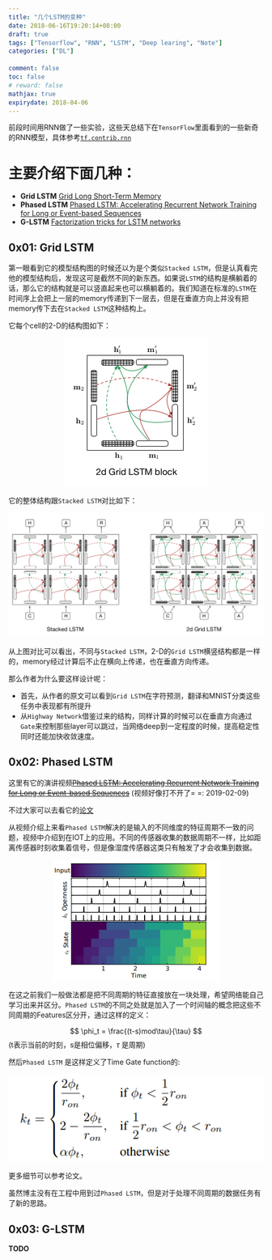 ```yaml
---
title: "几个LSTM的变种"
date: 2018-06-16T19:20:14+08:00
draft: true
tags: ["Tensorflow", "RNN", "LSTM", "Deep learing", "Note"]
categories: ["DL"]

comment: false
toc: false
# reward: false
mathjax: true
expirydate: 2018-04-06
---
```


前段时间用RNN做了一些实验，这些天总结下在`TensorFlow`里面看到的一些新奇的RNN模型，具体参考[`tf.contrib.rnn`](https://www.tensorflow.org/versions/master/api_docs/python/tf/contrib/rnn)

# 主要介绍下面几种：
- **Grid LSTM** [
Grid Long Short-Term Memory](https://arxiv.org/abs/1507.01526)
- **Phased LSTM** [Phased LSTM: Accelerating Recurrent Network
Training for Long or Event-based Sequences](https://arxiv.org/pdf/1610.09513v1.pdf)
- **G-LSTM** [Factorization tricks for LSTM networks](https://arxiv.org/abs/1703.10722)


## 0x01: Grid LSTM
第一眼看到它的模型结构图的时候还以为是个类似`Stacked LSTM`，但是认真看完他的模型结构后，发现这可是截然不同的新东西。如果说`LSTM`的结构是横躺着的话，那么它的结构就是可以竖直起来也可以横躺着的。我们知道在标准的`LSTM`在时间序上会把上一层的memory传递到下一层去，但是在垂直方向上并没有把memory传下去在`Stacked LSTM`这种结构上。

它每个cell的2-D的结构图如下：
<div style="text-align:center"><img src ="/images/dl/grid_lstm_f1.png" /></div>

它的整体结构跟`Stacked LSTM`对比如下：
<div style="text-align:center"><img src ="/images/dl/grid_lstm_f2.png" /></div>

从上图对比可以看出，不同与`Stacked LSTM`，2-D的`Grid LSTM`横竖结构都是一样的，memory经过计算后不止在横向上传递，也在垂直方向传递。

那么作者为什么要这样设计呢：

- 首先，从作者的原文可以看到`Grid LSTM`在字符预测，翻译和MNIST分类这些任务中表现都有所提升
- 从`Highway Network`借鉴过来的结构，同样计算的时候可以在垂直方向通过`Gate`来控制那些layer可以跳过，当网络deep到一定程度的时候，提高稳定性同时还能加快收敛速度。


## 0x02: Phased LSTM
这里有它的演讲视频~~[Phased LSTM: Accelerating Recurrent Network Training for Long or Event-based Sequences](https://www.youtube.com/watch?v=ZMyVR3nwgAQ&t=18s)~~ (视频好像打不开了= =: 2019-02-09) 

不过大家可以去看它的[论文](http://papers.nips.cc/paper/6310-phased-lstm-accelerating-recurrent-network-training-for-long-or-event-based-sequences.pdf)

从视频介绍上来看`Phased LSTM`解决的是输入的不同维度的特征周期不一致的问题，视频中介绍到在IOT上的应用。不同的传感器收集的数据周期不一样，比如距离传感器时刻收集着信号，但是像湿度传感器这类只有触发了才会收集到数据。

<div style="text-align:center"><img src ="/images/dl/phased_lstm_f1.png" /></div>

在这之前我们一般做法都是把不同周期的特征直接放在一块处理，希望网络能自己学习出来并区分。`Phased LSTM`的不同之处就是加入了一个时间轴的概念把这些不同周期的Features区分开，通过这样的定义：

$$ \phi_t = \frac{(t-s)mod\tau}{\tau} $$ 
(t表示当前的时刻，s是相位偏移，$\tau$ 是周期)

然后`Phased LSTM` 是这样定义了Time Gate function的:

<div style="text-align:center"><img src ="/images/dl/phased_lstm_f2.png" /></div>

更多细节可以参考论文。

虽然博主没有在工程中用到过`Phased LSTM`，但是对于处理不同周期的数据任务有了新的思路。


## 0x03: G-LSTM
**TODO**

<script type="text/x-mathjax-config">
MathJax.Hub.Config({
  tex2jax: {inlineMath: [['$','$'], ['\\(','\\)']]}
});
</script>